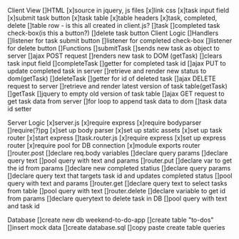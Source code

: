 Client View
    []HTML
        [x]source in jquery, js files
        [x]link css
        [x]task input field
             [x]submit task button
        [x]task table
           [x]table headers
                [x]task, completed, delete
            []table row - is this all created in client.js?
                []task
                []completed task check-box(is this a button?)
                []delete task button
Client Logic
    []Handlers
        []listener for task submit button
        []listener for completed check-box
        []listener for delete button
    []Functions
        []submitTask
            []sends new task as object to server
            []ajax POST request
            []renders new task to DOM (getTask)
            []clears task input field
        []completeTask
            []getter for completed task id
            []ajax PUT to update completed task in server
            []retrieve and render new status to dom(getTask)
        []deleteTask
            []getter for id of deleted task
            []ajax DELETE request to server
            []retrieve and render latest version of task table(getTask)
        []getTask
            []jquery to empty old version of task table
            []ajax GET request to get task data from server
            []for loop to append task data to dom
                []task data id setter

Server Logic
    [x]server.js
        [x]require express
        [x]require bodyparser
        []require(?)pg
        [x]set up body parser
        [x]set up static assets
        [x]set up task router
        [x]start express
    []task.router.js
            [x]require express
            [x]set up express router
            [x]require pool for DB connection
            [x]module exports router
        []router.post
            []declare req.body variables
            []declare query params
            []declare query text
            []pool query with text and params
        []router.put
            []declare var to get the id from params
            []declare new completed statius
            []declare query params
            []declare query text that targets task id and updates completed status
            []pool query with text and params
        []router.get 
            []declare query text to select tasks from table
            []pool query with text 
        []router.delete
            []declare variable to get id from params
            []declare querytext to delete task in DB
            []pool query with text and task id

Database
    []create new db weekend-to-do-app
        []create table "to-dos"
            []insert mock data
    []create database.sql
        []copy paste create table queries
        
       